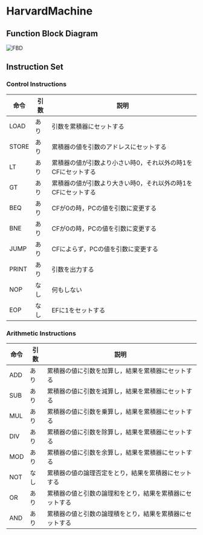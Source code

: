 # HarvardMachine

## Function Block Diagram

![FBD](https://pbs.twimg.com/media/ElgcIgRVoAADdsD?format=png&name=large)

## Instruction Set

### Control Instructions
| 命令  | 引数  | 説明                                                    |
| ----- | ---- | ------------------------------------------------------- |
| LOAD  | あり  | 引数を累積器にセットする                                  |
| STORE | あり  | 累積器の値を引数のアドレスにセットする                     |
| LT    | あり  | 累積器の値が引数より小さい時0，それ以外の時1をCFにセットする |
| GT    | あり  | 累積器の値が引数より大きい時0，それ以外の時1をCFにセットする |
| BEQ   | あり  | CFが0の時，PCの値を引数に変更する                          |
| BNE   | あり  | CFが0の時，PCの値を引数に変更する                          |
| JUMP  | あり  | CFによらず，PCの値を引数に変更する                         |
| PRINT | あり  | 引数を出力する                                           |
| NOP   | なし  | 何もしない                                               |
| EOP   | なし  | EFに1をセットする                                        |

### Arithmetic Instructions
| 命令  | 引数  | 説明                                                    |
| ----- | ---- | ------------------------------------------------------- |
| ADD   | あり  | 累積器の値に引数を加算し，結果を累積器にセットする          |
| SUB   | あり  | 累積器の値に引数を減算し，結果を累積器にセットする          |
| MUL   | あり  | 累積器の値に引数を乗算し，結果を累積器にセットする          |
| DIV   | あり  | 累積器の値に引数を除算し，結果を累積器にセットする          |
| MOD   | あり  | 累積器の値に引数を余算し，結果を累積器にセットする          |
| NOT   | なし  | 累積器の値の論理否定をとり，結果を累積器にセットする        |
| OR    | あり  | 累積器の値と引数の論理和をとり，結果を累積器にセットする     |
| AND   | あり  | 累積器の値と引数の論理積をとり，結果を累積器にセットする     |
